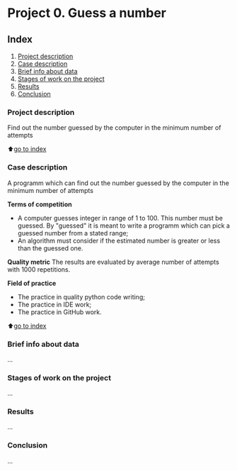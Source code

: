 # Project 0. Guess a number

## Index
1. [Project description](https://github.com/royvudgren/sf_data_science/tree/main/project_0/README.md#Project-description)
2. [Case description](https://github.com/royvudgren/sf_data_science/tree/main/project_0/README.md#Case-description)
3. [Brief info about data](https://github.com/royvudgren/sf_data_science/tree/main/project_0/README.md#Brief-info-about-data)
4. [Stages of work on the project](https://github.com/royvudgren/sf_data_science/tree/main/project_0/README.md#Stages-of-work-on-the-project)
5. [Results](https://github.com/royvudgren/sf_data_science/tree/main/project_0/README.md#Results)
6. [Conclusion](https://github.com/royvudgren/sf_data_science/tree/main/project_0/README.md#Conclusion)

### Project description
Find out the number guessed by the computer in the minimum number of attempts

:arrow_up:[go to index](https://github.com/royvudgren/sf_data_science/tree/main/project_0/README.md#Index)

### Case description
A programm which can find out the number guessed by the computer in the minimum number of attempts

**Terms of competition**
- A computer guesses integer in range of 1 to 100. This number must be guessed. By "guessed" it is meant to write a programm which can pick a guessed number from a stated range;
- An algorithm must consider if the estimated number is greater or less than the guessed one.

**Quality metric**
The results are evaluated by average number of attempts with 1000 repetitions.

**Field of practice**
- The practice in quality python code writing;
- The practice in IDE work;
- The practice in GitHub work.

:arrow_up:[go to index](https://github.com/royvudgren/sf_data_science/tree/main/project_0/README.md#Index)

### Brief info about data
...
### Stages of work on the project
...
### Results
...
### Conclusion
...